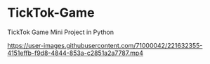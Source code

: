 # TickTok-Game
TickTok Game Mini Project in Python


https://user-images.githubusercontent.com/71000042/221632355-4151effb-f9d8-4844-853a-c2851a2a7787.mp4

